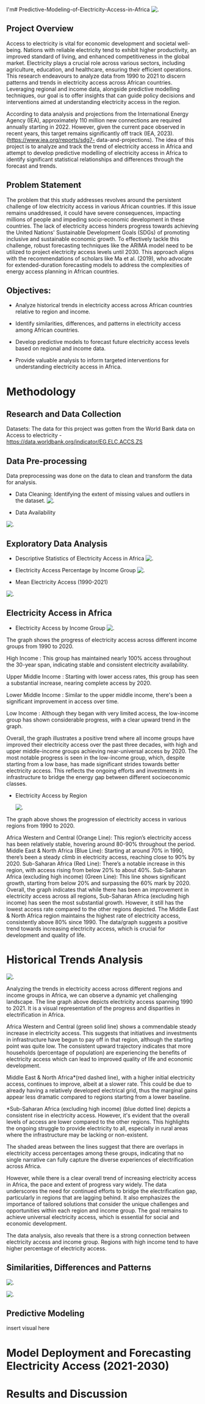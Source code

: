 I'm# Predictive-Modeling-of-Electricity-Access-in-Africa
![.](pix.jpg)


## Project Overview
Access to electricity is vital for economic development and societal well-being. Nations with reliable
electricity tend to exhibit higher productivity, an improved standard of living, and enhanced
competitiveness in the global market. Electricity plays a crucial role across various sectors, including
agriculture, education, and healthcare, ensuring their efficient operations. This research endeavours to
analyze data from 1990 to 2021 to discern patterns and trends in electricity access across African countries.
Leveraging regional and income data, alongside predictive modelling techniques, our goal is to offer
insights that can guide policy decisions and interventions aimed at understanding electricity access in the
region.

According to data analysis and projections from the International Energy Agency (IEA), approximately 110
million new connections are required annually starting in 2022. However, given the current pace observed
in recent years, this target remains significantly off track (IEA, 2023). (https://www.iea.org/reports/sdg7-
data-and-projections). The idea of this project is to analyze and track the trend of electricity access in Africa
and attempt to develop predictive modelling of electricity access in Africa to identify significant statistical
relationships and differences through the forecast and trends.


## Problem Statement

The problem that this study addresses revolves around the persistent challenge of low electricity access in 
various African countries.
If this issue remains unaddressed, it could have severe consequences, impacting millions of people and 
impeding socio-economic development in these countries. The lack of electricity access hinders progress 
towards achieving the United Nations' Sustainable Development Goals (SDGs) of promoting inclusive and 
sustainable economic growth.
To effectively tackle this challenge, robust forecasting techniques like the ARIMA model need to be utilized 
to project electricity access levels until 2030. This approach aligns with the recommendations of scholars 
like Ma et al. (2019), who advocate for extended-duration forecasting models to address the complexities of 
energy access planning in African countries.


## Objectives:
    
   + Analyze historical trends in electricity access across African countries relative to region and
income.

   + Identify similarities, differences, and patterns in electricity access among African countries.
    
   + Develop predictive models to forecast future electricity access levels based on regional and
income data.

   + Provide valuable analysis to inform targeted interventions for understanding electricity access
in Africa.

# Methodology

## Research and Data Collection
   Datasets: The data for this project was gotten from the World Bank data on Access to electricity - https://data.worldbank.org/indicator/EG.ELC.ACCS.ZS


## Data Pre-processing


Data preprocessing was done on the data to clean and transform the data for analysis.

  + Data Cleaning: Identifying the extent of missing values and outliers in the dataset. 
![.](IMG-20240505-WA0000.jpg)


+ Data Availability
  
![.](Percentage_of_missing_and_non_missing_values.jpg)

## Exploratory Data Analysis

 + Descriptive Statistics of Electricity Access in Africa 
![.](Descriptive_Statistics_of_Electricity_Access_in_Africa.jpg)

  + Electricity Access Percentage by Income Group
![.](Electricity_Access_Percentage_by_Income_Group.jpg)

 + Mean Electricity Access (1990-2021)
    
![.](Mean_Electricity_Access.jpg)

## Electricity Access in Africa 
 + Electricity Access by Income Group
   ![.](Electricity_Access_by_Income_Group_Overtime.jpg)


 The graph  shows the progress of electricity access across different income groups from 1990 to 2020.

High Income : This group has maintained nearly 100% access throughout the 30-year span, indicating stable and consistent electricity availability.

Upper Middle Income : Starting with lower access rates, this group has seen a substantial increase, nearing complete access by 2020.

Lower Middle Income :  Similar to the upper middle income, there's been a significant improvement in access over time.

Low Income : Although they began with very limited access, the low-income group has shown considerable progress, with a clear upward trend in the graph.

Overall, the graph illustrates a positive trend where all income groups have improved their electricity access over the past three decades, with high and upper middle-income groups achieving near-universal access by 2020. The most notable progress is seen in the low-income group, which, despite starting from a low base, has made significant strides towards better electricity access. This reflects the ongoing efforts and investments in infrastructure to bridge the energy gap between different socioeconomic classes.


+ Electricity Access by Region

  ![.](Electricity_Access_by_Region_Overtime.jpg)

The graph above shows the progression of electricity access in various regions from 1990 to 2020.

Africa Western and Central (Orange Line): This region’s electricity access has been relatively stable, hovering around 80-90% throughout the period.
Middle East & North Africa (Blue Line): Starting at around 70% in 1990, there’s been a steady climb in electricity access, reaching close to 90% by 2020.
Sub-Saharan Africa (Red Line): There’s a notable increase in this region, with access rising from below 20% to about 40%.
Sub-Saharan Africa (excluding high income) (Green Line): This line shows significant growth, starting from below 20% and surpassing the 60% mark by 2020.
Overall, the graph indicates that while there has been an improvement in electricity access across all regions, Sub-Saharan Africa (excluding high income) has seen the most substantial growth. However, it still has the lowest access rate compared to the other regions depicted. The Middle East & North Africa region maintains the highest rate of electricity access, consistently above 80% since 1990. The data/graph    suggests a positive trend towards increasing electricity access, which is crucial for development and quality of life.


# Historical Trends Analysis 

![.](Historical_trends_in_electricity_access.jpg)


Analyzing the trends in electricity access across different regions and income groups in Africa, we can observe a dynamic yet challenging landscape. The line graph above depicts electricity access spanning  1990 to 2021. It is a visual representation of the progress and disparities in electrification in Africa.

Africa Western and Central (green solid line) shows a commendable steady increase in electricity access. This suggests that initiatives and investments in infrastructure have begun to pay off in that region, although the starting point was quite low. The consistent upward trajectory indicates that more households (percentage of population) are experiencing the benefits of electricity access which can lead to improved quality of life and economic development.

Middle East & North Africa*(red dashed line), with a higher initial electricity access, continues to improve, albeit at a slower rate. This could be due to already having a relatively developed electrical grid, thus the marginal gains appear less dramatic compared to regions starting from a lower baseline.

*Sub-Saharan Africa (excluding high income) (blue dotted line) depicts a consistent rise in electricity access. However, it's evident that the overall levels of access are lower compared to the other regions. This highlights the ongoing struggle to provide electricity to all, especially in rural areas where the infrastructure may be lacking or non-existent.

The shaded areas between the lines suggest that there are overlaps in electricity access percentages among these groups, indicating that no single narrative can fully capture the diverse experiences of electrification across Africa.

However, while there is a clear overall trend of increasing electricity access in Africa, the pace and extent of progress vary widely. The data underscores the need for continued efforts to bridge the electrification gap, particularly in regions that are lagging behind. It also emphasizes the importance of tailored solutions that consider the unique challenges and opportunities within each region and income group. The goal remains to achieve universal electricity access, which is essential for social and economic development.

The data analysis, also reveals that there is a strong connection between electricity access and income group. Regions with high income tend to have higher percentage of electricity access.


 
## Similarities, Differences and Patterns

![.](mean_electricity_access_by_income_region.jpg)

![.](Income_groups_regions_counts_percent.jpg)



## Predictive Modeling


insert visual here



# Model Deployment and Forecasting Electricity Access (2021-2030)




# Results and Discussion






